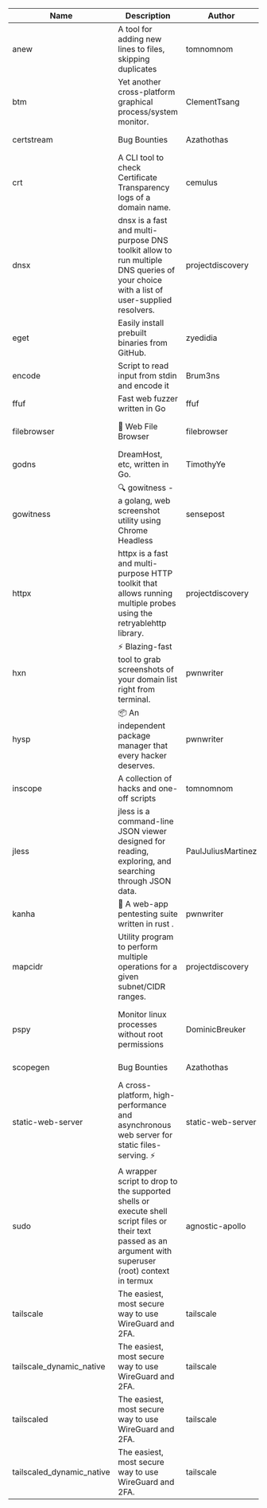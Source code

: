 | Name | Description | Author | Repository | Stars | Version | Updated | Size | SHA256SUM | B3SUM | Source | Language | License |
| ---- | ----------- | ------ | ---------- | ----- | ------- | ------- | ---- | --- | ------ | --------|-------- | ------- |
| anew | A tool for adding new lines to files, skipping duplicates | tomnomnom | [https://github.com/tomnomnom/anew](https://github.com/tomnomnom/anew) | 1138 | v0.1.1 | 2022-03-15T22:35:31Z | 1.48 MB | 84bdedaa10c3efce0eba2867ed91a36b5b8f7b67c5a046cb30058c8dbdb23c2e | 9bec590d43628d5266464aa25a7640dca5d2dac1057fb51d59e2b9f48075eb79 | https://bin.ajam.dev/arm64_v8a_Android/anew | Go | MIT License |
| btm | Yet another cross-platform graphical process/system monitor. | ClementTsang | [https://github.com/ClementTsang/bottom](https://github.com/ClementTsang/bottom) | 8317 | 0.9.6 | 2023-08-27T01:43:44Z | 3.25 MB | ed7a169d216c00a9f0b0f6afb1c4e9864cc39c434027168440dc1f8c7cac369a | 52dc0e8e0058bf2dbf1334e67ee6eb10f8d63f76d91af97bdc2049d4a4a59e86 | https://bin.ajam.dev/arm64_v8a_Android/btm | Rust | MIT License |
| certstream |  Bug Bounties | Azathothas | [https://github.com/Azathothas/Arsenal](https://github.com/Azathothas/Arsenal) | 14 | null |  | 4.76 MB | bd7374f5851c268582fda6cf71b803d1bbf1bec07cd2b8917a3a5f75ad595903 | 4b498834d8cb30982f6b4e534c1baeff22319eebb707e42e433bd78718929de2 | https://bin.ajam.dev/arm64_v8a_Android/certstream | Shell | null |
| crt | A CLI tool to check Certificate Transparency logs of a domain name. | cemulus | [https://github.com/cemulus/crt](https://github.com/cemulus/crt) | 64 | v0.1.0 | 2022-03-08T21:41:54Z | 4.85 MB | e614f398a84a3cb966f98f7bd176292f9448f55e57ee7360ba89d590917693fc | 23741fcb1420b18de7cdb80d2db8d11537073f03028082b921fde8cf18b3ed91 | https://bin.ajam.dev/arm64_v8a_Android/crt | Go | Apache License 2.0 |
| dnsx | dnsx is a fast and multi-purpose DNS toolkit allow to run multiple DNS queries of your choice with a list of user-supplied resolvers. | projectdiscovery | [https://github.com/projectdiscovery/dnsx](https://github.com/projectdiscovery/dnsx) | 1840 | v1.1.6 | 2023-11-11T19:20:44Z | 26.22 MB | 31062e784086153911f2fb2e25679e45e3291bc188eaa454a6004b893942edc8 | 7cab5192c3c62a221e79af63c562a931c1735b5874380748ebc2dfddbe4925a6 | https://bin.ajam.dev/arm64_v8a_Android/dnsx | Go | MIT License |
| eget | Easily install prebuilt binaries from GitHub. | zyedidia | [https://github.com/zyedidia/eget](https://github.com/zyedidia/eget) | 679 | v1.3.3 | 2023-02-22T05:15:46Z | 6.8 MB | 064579563f838e24a322ac0dcd80f5cae6e1f2430543659ce33702d29b5b247d | 4a4c55ced74f1f0adb4337534fc47155f5f8d4ac2d65ae2aed6ede46b30347f5 | https://bin.ajam.dev/arm64_v8a_Android/eget | Go | MIT License |
| encode | Script to read input from stdin and encode it | Brum3ns | [https://github.com/Brum3ns/encode](https://github.com/Brum3ns/encode) | 18 | null |  | 2.61 MB | e3deb30fd04afbc32181e844b8ac343c6376677d575fc77481e5fbf8ba3b145f | f42d3d23b30966b22ce2f223417d36ba15cca7b5de9938061960587d10e293ac | https://bin.ajam.dev/arm64_v8a_Android/encode | Go | MIT License |
| ffuf | Fast web fuzzer written in Go | ffuf | [https://github.com/ffuf/ffuf](https://github.com/ffuf/ffuf) | 10865 | v2.1.0 | 2023-09-16T12:23:19Z | 8.58 MB | 78ba08cd30a180717eaae71106fd1a9e100b304ddfcf7d6ed995fdfd3eadbc27 | 4f2e4ceed44a027dda43c5f025b4114beb080dda52931767c98c842b8bbedd88 | https://bin.ajam.dev/arm64_v8a_Android/ffuf | Go | MIT License |
| filebrowser | 📂 Web File Browser | filebrowser | [https://github.com/filebrowser/filebrowser](https://github.com/filebrowser/filebrowser) | 22438 | v2.27.0 | 2024-01-02T14:38:37Z | 13.94 MB | a429cf09fba42eb03fc0eac6b63681906b73d5da745bdb863fac385a4b8ae18b | 4e2d5b01f7fe897b9da07bca31f4f8bb3d7f6cfa12aed0c97f3f62411dbcdd04 | https://bin.ajam.dev/arm64_v8a_Android/filebrowser | Go | Apache License 2.0 |
| godns |  DreamHost, etc, written in Go. | TimothyYe | [https://github.com/TimothyYe/godns](https://github.com/TimothyYe/godns) | 1395 | v3.0.6 | 2024-01-25T15:49:38Z | 12.38 MB | 4230e90b23fab7a16fbb1d730a5d1e46a7d363633730294956653a4464a978cd | 74615d85547efaa6550c34c504be87a976a85e99a065fb51f503dbe832b9acfa | https://bin.ajam.dev/arm64_v8a_Android/godns | Go | Apache License 2.0 |
| gowitness | 🔍 gowitness - a golang, web screenshot utility using Chrome Headless | sensepost | [https://github.com/sensepost/gowitness](https://github.com/sensepost/gowitness) | 2546 | 2.5.1 | 2023-10-29T11:11:30Z | 27.22 MB | 27e3edaeb0e3251ffe16018fc5dcca4846f4a29ef6c2600014e750d74037b980 | eb5f65f8ef445e1dc343f4cf9d7e2c1b1a9aa9773f95f0ed6c778639ceefd6ea | https://bin.ajam.dev/arm64_v8a_Android/gowitness | Go | GNU General Public License v3.0 |
| httpx | httpx is a fast and multi-purpose HTTP toolkit that allows running multiple probes using the retryablehttp library. | projectdiscovery | [https://github.com/projectdiscovery/httpx](https://github.com/projectdiscovery/httpx) | 6402 | v1.3.9 | 2024-01-24T11:17:45Z | 42.14 MB | 6d8c34ea544bfbb78390d414e4b1cd6e6fa9f0c5c4a7f50742623e9c7622cc62 | d3f540b82f5e201b54186f7cc1f58104501ec613ed08fd1a02518f75aca8e7ca | https://bin.ajam.dev/arm64_v8a_Android/httpx | Go | MIT License |
| hxn | ⚡ Blazing-fast tool to grab screenshots of your domain list right from terminal. | pwnwriter | [https://github.com/pwnwriter/haylxon](https://github.com/pwnwriter/haylxon) | 354 | v0.1.10 | 2024-01-09T15:11:15Z | 6.23 MB | 0b990b552c0ab389b5baf86b219b2ac0a1fc646544bf118900ba82b73de54414 | 398d802ca945da0b347d275c3cf34796ff44e71297f63bc61953a8c3ff107d09 | https://bin.ajam.dev/arm64_v8a_Android/hxn | Rust | MIT License |
| hysp | 📦 An independent package manager that every hacker deserves. | pwnwriter | [https://github.com/pwnwriter/hysp](https://github.com/pwnwriter/hysp) | 397 | v0.1.2 | 2023-12-13T15:03:18Z | 3.4 MB | db7508cd406424f70ae05d15ddd2d6b15d0d61f1c08472b8ddaf346eee9fd377 | de83f2d1b46a70d21daaeaf3980d8cc632a4f864c95bfb962581bf3d5d1a3338 | https://bin.ajam.dev/arm64_v8a_Android/hysp | Rust | MIT License |
| inscope | A collection of hacks and one-off scripts | tomnomnom | [https://github.com/tomnomnom/hacks](https://github.com/tomnomnom/hacks) | 1990 | null |  | 1.87 MB | 4f404ef91b41dd547a71aa681b2da0353e4b49e5127d1bd83db85077eed85443 | 7b78c364c442559f7ec83ec71e808d3c20558a2a7d74f0c95e150f5dae1f0e8f | https://bin.ajam.dev/arm64_v8a_Android/inscope | Go | null |
| jless | jless is a command-line JSON viewer designed for reading, exploring, and searching through JSON data. | PaulJuliusMartinez | [https://github.com/PaulJuliusMartinez/jless](https://github.com/PaulJuliusMartinez/jless) | 4326 | v0.9.0 | 2023-07-17T02:51:34Z | 1.83 MB | f95b2c666fcc770a829cc241b7ad2631bc41258d8afd9a9a0f5115635279098a | e54b6f5027f01876c0d6cff993c6e75a0be33eec0242601e2b969536ee99a627 | https://bin.ajam.dev/arm64_v8a_Android/jless | Rust | MIT License |
| kanha | 🦚 A web-app pentesting suite written in rust . | pwnwriter | [https://github.com/pwnwriter/kanha](https://github.com/pwnwriter/kanha) | 235 | v-v0.1.2 | 2023-10-17T16:42:52Z | 2.91 MB | e98b78edc697919a405311f1b4b317ffe0b6a6917eca32effa3c998529e29e4f | 16f9c9f6e31758be0255755f8066c843702e7c8a92383919b8760a116bfb5aff | https://bin.ajam.dev/arm64_v8a_Android/kanha | Rust | MIT License |
| mapcidr | Utility program to perform multiple operations for a given subnet/CIDR ranges. | projectdiscovery | [https://github.com/projectdiscovery/mapcidr](https://github.com/projectdiscovery/mapcidr) | 884 | v1.1.16 | 2023-11-23T07:59:56Z | 23.4 MB | 308221f81b9ced464a4f7658e3b214cbb44162b108344c9a7dadf874aa5d1ecc | 3afd150e259dfc28ae22eadb660601d3ae7a02c7c4c0c35043e607f74517879f | https://bin.ajam.dev/arm64_v8a_Android/mapcidr | Go | MIT License |
| pspy | Monitor linux processes without root permissions | DominicBreuker | [https://github.com/DominicBreuker/pspy](https://github.com/DominicBreuker/pspy) | 4345 | v1.2.1 | 2023-01-17T21:10:08Z | 3.65 MB | 3af1e2dcc897873f6512c790af3fe662b5a74b8d0c44a8ebeabb9a19d9ae5ca1 | 9a8b4ef66d2b38a43996d85ef8fb9f1ef6b11ec597c80e67b79dfe27500c6007 | https://bin.ajam.dev/arm64_v8a_Android/pspy | Go | GNU General Public License v3.0 |
| scopegen |  Bug Bounties | Azathothas | [https://github.com/Azathothas/Arsenal](https://github.com/Azathothas/Arsenal) | 14 | null |  | 1.61 MB | 0641447a74a596b7cb8044b3799fdd2bb32be627aeff45ccafabb68c3966c1bd | ff7f5c592387cd9350a46fb7b9b034caba4d7afeefe80bff70c293822439fa6f | https://bin.ajam.dev/arm64_v8a_Android/scopegen | Shell | null |
| static-web-server | A cross-platform, high-performance and asynchronous web server for static files-serving. ⚡ | static-web-server | [https://github.com/static-web-server/static-web-server](https://github.com/static-web-server/static-web-server) | 996 | v2.25.0 | 2024-01-23T00:03:19Z | 6.8 MB | c2f88a85c97bf9547466106633feee4c79378ee18624311b72798b235fff1237 | 10d6227ab1882bec3a376aaf5f63437a85ab1c915b5cfda7a7c55579ba8e6149 | https://bin.ajam.dev/arm64_v8a_Android/static-web-server | Rust | Apache License 2.0 |
| sudo | A wrapper script to drop to the supported shells or execute shell script files or their text passed as an argument with superuser (root) context in termux | agnostic-apollo | [https://github.com/agnostic-apollo/sudo](https://github.com/agnostic-apollo/sudo) | 65 | v0.2.0 | 2021-04-10T21:03:11Z | 250.38 kB | 9e56787b3ca489a9eb9e3a64f54944aa92c728d18576972ef7ef6bb10ca6462c | 261a7ec6cf5ed2fbc82f8128f2583eda7faeb8939b9e08143046f0b046e504ae | https://bin.ajam.dev/arm64_v8a_Android/sudo | Shell | MIT License |
| tailscale | The easiest, most secure way to use WireGuard and 2FA. | tailscale | [https://github.com/tailscale/tailscale](https://github.com/tailscale/tailscale) | 15167 | v1.58.2 | 2024-01-23T22:41:49Z | 10.92 MB | b4436d601a0a777d905590fcaf4eb55f45eb63a76e8459c513b0fa1d887b2a16 | ef80806ae45dd0d4f2bec4c59b202a4c9bd33e5c792b240a1a238c5e4364e1f1 | https://bin.ajam.dev/arm64_v8a_Android/tailscale | Go | BSD 3-Clause New or Revised License |
| tailscale_dynamic_native | The easiest, most secure way to use WireGuard and 2FA. | tailscale | [https://github.com/tailscale/tailscale](https://github.com/tailscale/tailscale) | 15167 | v1.58.2 | 2024-01-23T22:41:49Z | 11.28 MB | 6c12800ca41bf77b7af4abec1d25edfa09c6ce2af8fd8882ecbdc6dc419906ac | a1afcbe1f8707a92c7de9f3aae7812ac4430d23886d16a444d36365ef0be4941 | https://bin.ajam.dev/arm64_v8a_Android/tailscale_dynamic_native | Go | BSD 3-Clause New or Revised License |
| tailscaled | The easiest, most secure way to use WireGuard and 2FA. | tailscale | [https://github.com/tailscale/tailscale](https://github.com/tailscale/tailscale) | 15167 | v1.58.2 | 2024-01-23T22:41:49Z | 20.48 MB | 5504897030b405888ef389c97a4079d2b3fa869f6ed97132d62c5229a6f126f9 | 08d5aab8a7e544017f5581a5850eb34c6286fc6eba67f60382ea5b70fc261afc | https://bin.ajam.dev/arm64_v8a_Android/tailscaled | Go | BSD 3-Clause New or Revised License |
| tailscaled_dynamic_native | The easiest, most secure way to use WireGuard and 2FA. | tailscale | [https://github.com/tailscale/tailscale](https://github.com/tailscale/tailscale) | 15167 | v1.58.2 | 2024-01-23T22:41:49Z | 21.67 MB | c06d2452230a37bb3755189f05c1eab8d3d6de9917126bdaec94b6b06ef0dfa6 | 41279f0bf360e11f28b404999eb7e04b90a2ca7ab45ab4aa73383fa11b634b1b | https://bin.ajam.dev/arm64_v8a_Android/tailscaled_dynamic_native | Go | BSD 3-Clause New or Revised License |
